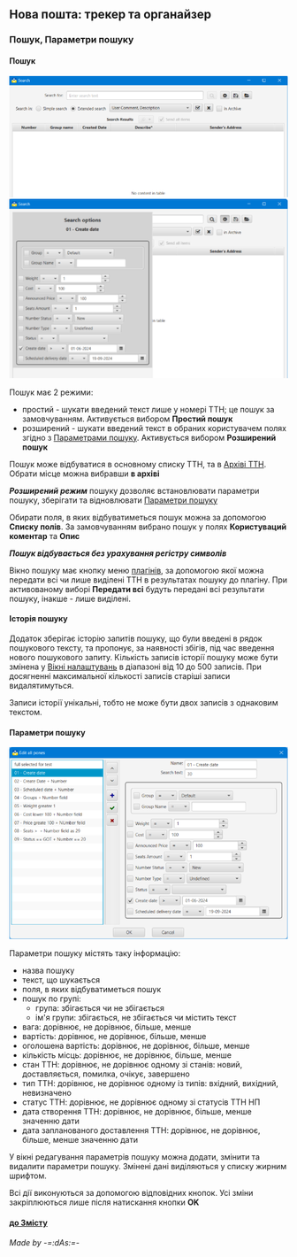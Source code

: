 ## Нова пошта: трекер та органайзер

### Пошук, Параметри пошуку
#### Пошук<a id='search'/>
![Search](../images/search.png)
![Search1](../images/search1.png)

Пошук має 2 режими:
- простий - шукати введений текст лише у номері ТТН; це пошук за замовчуванням. Активується вибором **Простий пошук**
- розширений - шукати введений текст в обраних користувачем полях згідно з [Параметрами пошуку](#options). Активується вибором **Розширений пошук**

Пошук може відбуватися в основному списку ТТН, та в [Архіві ТТН](windows.md?archive). Обрати місце можна вибравши **в архіві**

**_Розширений режим_** пошуку дозволяє встановлювати параметри пошуку, зберігати та відновлювати [Параметри пошуку](#options)

Обирати поля, в яких відбуватиметься пошук можна за допомогою **Списку полів**. За замовчуванням вибрано пошук у полях **Користуваций коментар** та **Опис**

**_Пошук відбувається без урахування регістру символів_**

Вікно пошуку має кнопку меню [плагінів](plugins.md), за допомогою якої можна передати всі чи лише виділені ТТН в результатах пошуку до плагіну. При активованому виборі **Передати всі** будуть передані всі результати пошуку, інакше - лише виділені.

#### Історія пошуку<a id='history'/>
Додаток зберігає історію запитів пошуку, що були введені в рядок пошукового тексту, та пропонує, за наявності збігів, під час введення нового пошукового запиту. Кількість записів історії пошуку може бути змінена у [Вікні налаштувань](config.md) в діапазоні від 10 до 500 записів. При досягненні максимальної кількості записів старіші записи видалятимуться.

Записи історії унікальні, тобто не може бути двох записів з однаковим текстом.
#### Параметри пошуку<a id='options'/>
![Options](../images/edit_search_options.png)

Параметри пошуку містять таку інформацію:
- назва пошуку
- текст, що шукається
- поля, в яких відбуватиметься пошук
- пошук по групі:
  - група: збігається чи не збігається
  - ім'я групи: збігається, не збігається чи містить текст
- вага: дорівнює, не дорівнює, більше, менше
- вартість: дорівнює, не дорівнює, більше, менше
- оголошена вартість: дорівнює, не дорівнює, більше, менше
- кількість місць: дорівнює, не дорівнює, більше, менше
- стан ТТН: дорівнює, не дорівнює одному зі станів: новий, доставляється, помилка, очікує, завершено
- тип ТТН: дорівнює, не дорівнює одному із типів: вхідний, вихідний, невизначено
- статус ТТН: дорівнює, не дорівнює одному зі статусів ТТН НП
- дата створення ТТН: дорівнює, не дорівнює, більше, менше значенню дати
- дата запланованого доставлення ТТН: дорівнює, не дорівнює, більше, менше значенню дати

У вікні редагування параметрів пошуку можна додати, змінити та видалити параметри пошуку. Змінені дані виділяються у списку жирним шрифтом.

Всі дії виконуються за допомогою відповідних кнопок. Усі зміни закріплюються лише після натискання кнопки **OK**

#### [до Змісту](help.md)

###### _Made by -=:dAs:=-_